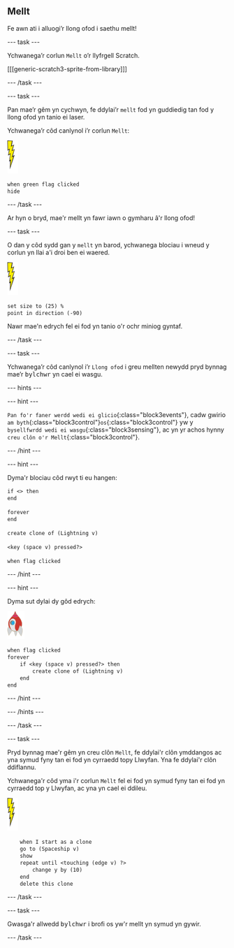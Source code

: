 ## Mellt

Fe awn ati i alluogi’r llong ofod i saethu mellt!

\--- task \---

Ychwanega’r corlun `Mellt` o’r llyfrgell Scratch.

[[[generic-scratch3-sprite-from-library]]]

\--- /task \---

\--- task \---

Pan mae’r gêm yn cychwyn, fe ddylai’r `mellt` fod yn guddiedig tan fod y llong ofod yn tanio ei laser.

Ychwanega’r côd canlynol i’r corlun `Mellt`:

![corlun mellt](images/lightning-sprite.png)

```blocks3
when green flag clicked
hide
```

\--- /task \---

Ar hyn o bryd, mae'r mellt yn fawr iawn o gymharu â'r llong ofod!

\--- task \---

O dan y côd sydd gan y `mellt` yn barod, ychwanega blociau i wneud y corlun yn llai a'i droi ben ei waered.

![corlun mellt](images/lightning-sprite.png)

```blocks3
set size to (25) %
point in direction (-90)
```

Nawr mae'n edrych fel ei fod yn tanio o'r ochr miniog gyntaf.

\--- /task \---

\--- task \---

Ychwanega’r côd canlynol i’r `Llong ofod` i greu mellten newydd pryd bynnag mae’r <kbd>bylchwr</kbd> yn cael ei wasgu.

\--- hints \---

\--- hint \---

`Pan fo'r faner werdd wedi ei glicio`{:class="block3events"}, cadw gwirio `am byth`{:class="block3control"}`os`{:class="block3control"} yw y `bysellfwrdd wedi ei wasgu`{:class="block3sensing"}, ac yn yr achos hynny `creu clôn o'r Mellt`{:class="block3control"}.

\--- /hint \---

\--- hint \---

Dyma'r blociau côd rwyt ti eu hangen:

```blocks3
if <> then
end

forever
end

create clone of (Lightning v)

<key (space v) pressed?>

when flag clicked
```

\--- /hint \---

\--- hint \---

Dyma sut dylai dy gôd edrych:

![corlun roced](images/rocket-sprite.png)

```blocks3
when flag clicked
forever
    if <key (space v) pressed?> then
        create clone of (Lightning v)
    end
end
```

\--- /hint \---

\--- /hints \---

\--- /task \---

\--- task \---

Pryd bynnag mae'r gêm yn creu clôn `Mellt`, fe ddylai'r clôn ymddangos ac yna symud fyny tan ei fod yn cyrraedd topy Llwyfan. Yna fe ddylai'r clôn ddiflannu.

Ychwanega'r côd yma i'r corlun `Mellt` fel ei fod yn symud fyny tan ei fod yn cyrraedd top y Llwyfan, ac yna yn cael ei ddileu.

![corlun mellt](images/lightning-sprite.png)

```blocks3
    when I start as a clone
    go to (Spaceship v)
    show
    repeat until <touching (edge v) ?>
        change y by (10)
    end
    delete this clone
```

\--- /task \---

\--- task \---

Gwasga'r allwedd <kbd>bylchwr</kbd> i brofi os yw'r mellt yn symud yn gywir.

\--- /task \---